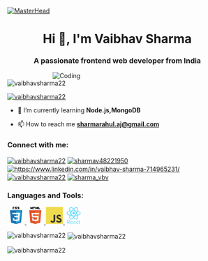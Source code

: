
<!--
**vaibhavsharma22/vaibhavsharma22** is a ✨ _special_ ✨ repository because its `README.md` (this file) appears on your GitHub profile.

Here are some ideas to get you started:

- 🔭 I’m currently working on ...
- 🌱 I’m currently learning ...
- 👯 I’m looking to collaborate on ...
- 🤔 I’m looking for help with ...
- 💬 Ask me about ...
- 📫 How to reach me: ...
- 😄 Pronouns: ...
- ⚡ Fun fact: ...
-->
[![MasterHead](https://repository-images.githubusercontent.com/588181932/e36ec678-7984-4cdd-8e4c-a3932772ff8e)](https://rishavchanda.io)
<h1 align="center">Hi 👋, I'm Vaibhav Sharma</h1>
<h3 align="center">A passionate frontend web developer from India</h3>
<img align="right" alt="Coding" width="400" src="https://img.freepik.com/premium-vector/wed-developer-programmer-coding-augmented-reality-screen-premium-vector_375605-332.jpg"/>

<p align="left"> <img src="https://komarev.com/ghpvc/?username=vaibhavsharma22&label=Profile%20views&color=0e75b6&style=flat" alt="vaibhavsharma22" /> </p>

<p align="left"> <a href="https://github.com/ryo-ma/github-profile-trophy"><img src="https://github-profile-trophy.vercel.app/?username=vaibhavsharma22" alt="vaibhavsharma22" /></a> </p>

- 🌱 I’m currently learning **Node.js,MongoDB**

- 📫 How to reach me **sharmarahul.aj@gmail.com**

<h3 align="left">Connect with me:</h3>
<p align="left">
<a href="https://codepen.io/vaibhavsharma22" target="blank"><img align="center" src="https://raw.githubusercontent.com/rahuldkjain/github-profile-readme-generator/master/src/images/icons/Social/codepen.svg" alt="vaibhavsharma22" height="30" width="40" /></a>
<a href="https://twitter.com/sharmav48221950" target="blank"><img align="center" src="https://raw.githubusercontent.com/rahuldkjain/github-profile-readme-generator/master/src/images/icons/Social/twitter.svg" alt="sharmav48221950" height="30" width="40" /></a>
<a href="https://linkedin.com/in/https://www.linkedin.com/in/vaibhav-sharma-714965231/" target="blank"><img align="center" src="https://raw.githubusercontent.com/rahuldkjain/github-profile-readme-generator/master/src/images/icons/Social/linked-in-alt.svg" alt="https://www.linkedin.com/in/vaibhav-sharma-714965231/" height="30" width="40" /></a>
<a href="https://codesandbox.com/vaibhavsharma22" target="blank"><img align="center" src="https://raw.githubusercontent.com/rahuldkjain/github-profile-readme-generator/master/src/images/icons/Social/codesandbox.svg" alt="vaibhavsharma22" height="30" width="40" /></a>
<a href="https://instagram.com/sharma_vbv" target="blank"><img align="center" src="https://raw.githubusercontent.com/rahuldkjain/github-profile-readme-generator/master/src/images/icons/Social/instagram.svg" alt="sharma_vbv" height="30" width="40" /></a>
</p>

<h3 align="left">Languages and Tools:</h3>
<p align="left"> <a href="https://www.w3schools.com/css/" target="_blank" rel="noreferrer"> <img src="https://raw.githubusercontent.com/devicons/devicon/master/icons/css3/css3-original-wordmark.svg" alt="css3" width="40" height="40"/> </a> <a href="https://www.w3.org/html/" target="_blank" rel="noreferrer"> <img src="https://raw.githubusercontent.com/devicons/devicon/master/icons/html5/html5-original-wordmark.svg" alt="html5" width="40" height="40"/> </a> <a href="https://developer.mozilla.org/en-US/docs/Web/JavaScript" target="_blank" rel="noreferrer"> <img src="https://raw.githubusercontent.com/devicons/devicon/master/icons/javascript/javascript-original.svg" alt="javascript" width="40" height="40"/> </a> <a href="https://reactjs.org/" target="_blank" rel="noreferrer"> <img src="https://raw.githubusercontent.com/devicons/devicon/master/icons/react/react-original-wordmark.svg" alt="react" width="40" height="40"/> </a> </p>

<p><img align="left" src="https://github-readme-stats.vercel.app/api/top-langs?username=vaibhavsharma22&show_icons=true&locale=en&layout=compact" alt="vaibhavsharma22" /></p>

<p>&nbsp;<img align="center" src="https://github-readme-stats.vercel.app/api?username=vaibhavsharma22&show_icons=true&locale=en" alt="vaibhavsharma22" /></p>

<p><img align="center" src="https://github-readme-streak-stats.herokuapp.com/?user=vaibhavsharma22&" alt="vaibhavsharma22" /></p>

